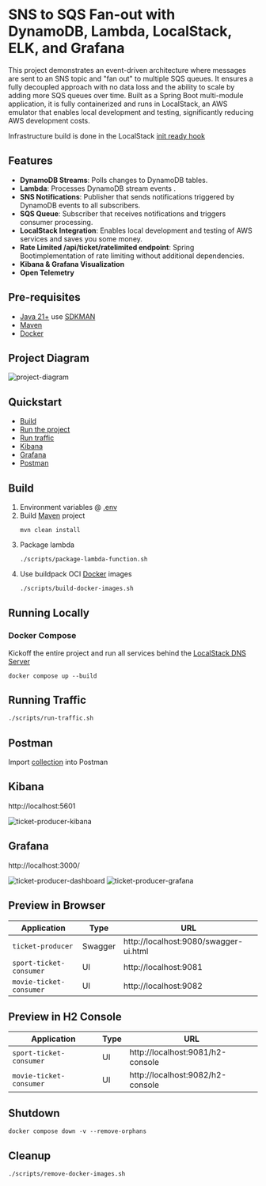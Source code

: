 
# SNS to SQS Fan-out with DynamoDB, Lambda, LocalStack, ELK, and Grafana

This project demonstrates an event-driven architecture where messages are sent to an SNS topic and "fan out" to multiple SQS queues. It ensures a fully decoupled approach with no data loss and the ability to scale by adding more SQS queues over time. Built as a Spring Boot multi-module application, it is fully containerized and runs in LocalStack, an AWS emulator that enables local development and testing, significantly reducing AWS development costs. 

Infrastructure build is done in the LocalStack [init ready hook](https://docs.localstack.cloud/references/init-hooks/)

## Features  

- **DynamoDB Streams**: Polls changes to DynamoDB tables.  
- **Lambda**: Processes DynamoDB stream events .  
- **SNS Notifications**: Publisher that sends notifications triggered by DynamoDB events to all subscribers.  
- **SQS Queue**: Subscriber that receives notifications and triggers consumer processing.  
- **LocalStack Integration**: Enables local development and testing of AWS services and saves you some money.
- **Rate Limited /api/ticket/ratelimited endpoint**: Spring Bootimplementation of rate limiting without additional dependencies.
- **Kibana & Grafana Visualization**
- **Open Telemetry**


## Pre-requisites
* [Java 21+](https://www.oracle.com/java/technologies/downloads/#java21) use [SDKMAN](https://sdkman.io/)
* [Maven](https://maven.apache.org/)
* [Docker](https://www.docker.com/get-started)

## Project Diagram
![project-diagram](documentation/project-diagram.jpg)

## Quickstart

- [Build](#build)
- [Run the project](#running-locally)
- [Run traffic](#running-traffic)
- [Kibana](#kibana)
- [Grafana](#grafana)
- [Postman](#postman)


## Build

1. Environment variables @ [.env](.env)
2. Build [Maven](https://maven.apache.org/) project
    ```
    mvn clean install
    ```
3. Package lambda
    ```
    ./scripts/package-lambda-function.sh
    ```
4. Use buildpack OCI [Docker](https://docs.docker.com/desktop/) images
    ``` sh
    ./scripts/build-docker-images.sh
    ```

## Running Locally

### Docker Compose

Kickoff the entire project and run all services behind the [LocalStack DNS Server](https://blog.localstack.cloud/2024-03-04-making-connecting-to-localstack-easier/) 

```
docker compose up --build
```

## Running Traffic
``` sh 
./scripts/run-traffic.sh
  ```
## Postman
Import [collection](./TicketingSystemAPIs.postman_collection.json) into Postman

## Kibana
http://localhost:5601

![ticket-producer-kibana](documentation/ticket-producer-kibana.png)

## Grafana
http://localhost:3000/

![ticket-producer-dashboard](documentation/ticket-producer-dashboard.png)
![ticket-producer-grafana](documentation/sport-consumer-heatmap-grafana.png)

## Preview in Browser

| Application     | Type    | URL                                     |
|-----------------|---------|-----------------------------------------|
| `ticket-producer` | Swagger | http://localhost:9080/swagger-ui.html |
| `sport-ticket-consumer` | UI      | http://localhost:9081                  |
| `movie-ticket-consumer` | UI      | http://localhost:9082                  |

## Preview in H2 Console

| Application     | Type    | URL                                     |
|-----------------|---------|-----------------------------------------|
| `sport-ticket-consumer` | UI      | http://localhost:9081/h2-console               |
| `movie-ticket-consumer` | UI      | http://localhost:9082/h2-console                  |


## Shutdown

```
docker compose down -v --remove-orphans
```

## Cleanup

``` sh
./scripts/remove-docker-images.sh 
```
